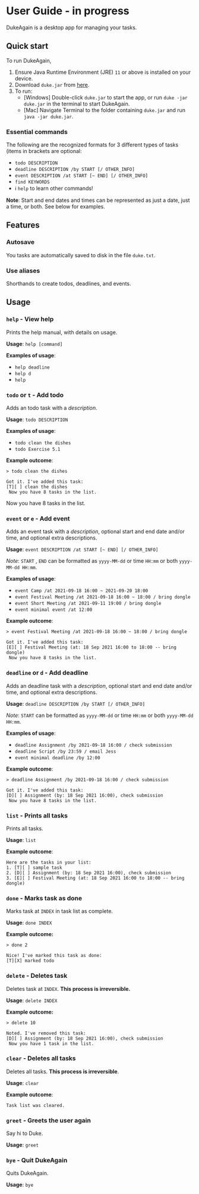 # User Guide - in progress

DukeAgain is a desktop app for managing your tasks.

## Quick start
To run DukeAgain, 

1. Ensure Java Runtime Environment (JRE) `11` or above is installed on your device.
2. Download `duke.jar` from [here](https://www.youtube.com/watch?v=dQw4w9WgXcQ).
3. To run:
    - [Windows] Double-click `duke.jar` to start the app, or run `duke -jar duke.jar` in the terminal to start DukeAgain.
    - [Mac] Navigate Terminal to the folder containing `duke.jar` and run `java -jar duke.jar`.

### Essential commands

The following are the recognized formats for 3 different types of tasks (items in brackets are optional:

- `todo DESCRIPTION`
- `deadline DESCRIPTION /by START [/ OTHER_INFO]`
- `event DESCRIPTION /at START [~ END] [/ OTHER_INFO]`
- `find KEYWORDS`
- ℹ️ `help` to learn other commands! 

**Note**: Start and end dates and times can be represented as just a date, just a time, or both. See below for examples.

## Features

### Autosave

You tasks are automatically saved to disk in the file `duke.txt`.

### Use aliases

Shorthands to create todos, deadlines, and events.

## Usage

### `help` - View help

Prints the help manual, with details on usage.

**Usage**: `help [command]`

**Examples of usage**:

- `help deadline`
- `help d`
- `help`

### `todo` or `t` - Add todo

Adds an todo task with a *description*.

**Usage**: `todo DESCRIPTION`

**Examples of usage**:

- `todo clean the dishes`
- `todo Exercise 5.1`

**Example outcome**:

```
> todo clean the dishes

Got it. I've added this task:
[T][ ] clean the dishes
 Now you have 8 tasks in the list.
```

 Now you have 8 tasks in the list.

### `event` or `e` - Add event

Adds an event task with a *description*, optional start and end date and/or time, and optional extra descriptions.

**Usage**: `event DESCRIPTION /at START [~ END] [/ OTHER_INFO]`

*Note*: `START` , `END` can be formatted as `yyyy-MM-dd` or time `HH:mm` or both `yyyy-MM-dd HH:mm`.

**Examples of usage**:

- `event Camp /at 2021-09-18 16:00 ~ 2021-09-20 18:00`
- `event Festival Meeting /at 2021-09-18 16:00 ~ 18:00 / bring dongle`
- `event Short Meeting /at 2021-09-11 19:00 / bring dongle`
- `event minimal event /at 12:00`

**Example outcome**:

```
> event Festival Meeting /at 2021-09-18 16:00 ~ 18:00 / bring dongle

Got it. I've added this task:
[E][ ] Festival Meeting (at: 18 Sep 2021 16:00 to 18:00 -- bring dongle)
 Now you have 8 tasks in the list.
```

### `deadline` or `d` - Add deadline

Adds an deadline task with a *description*, optional start and end date and/or time, and optional extra descriptions.

**Usage**: `deadline DESCRIPTION /by START [/ OTHER_INFO]`

*Note*: `START` can be formatted as `yyyy-MM-dd` or time `HH:mm` or both `yyyy-MM-dd HH:mm`.

**Examples of usage**:

- `deadline Assignment /by 2021-09-18 16:00 / check submission`
- `deadline Script /by 23:59 / email Jess`
- `event minimal deadline /by 12:00`

**Example outcome**:

```
> deadline Assignment /by 2021-09-18 16:00 / check submission

Got it. I've added this task:
[D][ ] Assignment (by: 18 Sep 2021 16:00), check submission
 Now you have 8 tasks in the list.
```

### `list` - Prints all tasks

Prints all tasks.

**Usage**: `list`

**Example outcome**:

```
Here are the tasks in your list:
1. [T][ ] sample task
2. [D][ ] Assignment (by: 18 Sep 2021 16:00), check submission
3. [E][ ] Festival Meeting (at: 18 Sep 2021 16:00 to 18:00 -- bring dongle)
```

### `done` - Marks task as done

Marks task at `INDEX` in task list as complete.

**Usage**: `done INDEX`

**Example outcome:**

```
> done 2

Nice! I've marked this task as done:
[T][X] marked todo
```

### `delete` - Deletes task

Deletes task at `INDEX`. **This process is irreversible.**

**Usage**: `delete INDEX`

**Example outcome:**

```
> delete 10

Noted. I've removed this task:
[D][ ] Assignment (by: 18 Sep 2021 16:00), check submission
 Now you have 1 task in the list.
```

### `clear` - Deletes all tasks

Deletes all tasks. **This process is irreversible**.

**Usage**: `clear`

**Example outcome**:

```
Task list was cleared.
```

### `greet` - Greets the user again

Say hi to Duke.

**Usage**: `greet`

### `bye` - Quit DukeAgain

Quits DukeAgain.

**Usage**: `bye`
